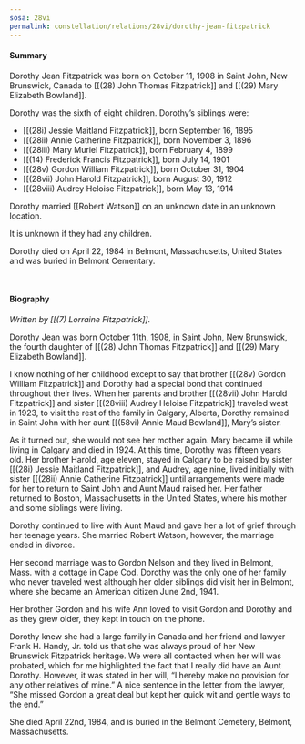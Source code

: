 ```yaml
---
sosa: 28vi
permalink: constellation/relations/28vi/dorothy-jean-fitzpatrick
---
```


#### Summary

Dorothy Jean Fitzpatrick was born on October 11, 1908 in Saint John, New Brunswick, Canada to [[(28) John Thomas Fitzpatrick]] and [[(29) Mary Elizabeth Bowland]].

Dorothy was the sixth of eight children. Dorothy’s siblings were:

* [[(28i) Jessie Maitland Fitzpatrick]], born September 16, 1895
* [[(28ii) Annie Catherine Fitzpatrick]], born November 3, 1896
* [[(28iii) Mary Muriel Fitzpatrick]], born February 4, 1899
* [[(14) Frederick Francis Fitzpatrick]], born July 14, 1901
* [[(28v) Gordon William Fitzpatrick]], born October 31, 1904
* [[(28vii) John Harold Fitzpatrick]], born August 30, 1912
* [[(28viii) Audrey Heloise Fitzpatrick]], born May 13, 1914

Dorothy married [[Robert Watson]] on an unknown date in an unknown location.

It is unknown if they had any children.

Dorothy died on April 22, 1984 in Belmont, Massachusetts, United States and was buried in Belmont Cementary.

<br>

#### Biography

*Written by [[(7) Lorraine Fitzpatrick]].*

Dorothy Jean was born October 11th, 1908, in Saint John, New Brunswick, the fourth daughter of [[(28) John Thomas Fitzpatrick]] and [[(29) Mary Elizabeth Bowland]].

I know nothing of her childhood except to say that brother [[(28v) Gordon William Fitzpatrick]] and Dorothy had a special bond that continued throughout their lives. When her parents and brother [[(28vii) John Harold Fitzpatrick]] and sister [[(28viii) Audrey Heloise Fitzpatrick]] traveled west in 1923, to visit the rest of the family in Calgary, Alberta, Dorothy remained in Saint John with her aunt [[(58vi) Annie Maud Bowland]], Mary’s sister.

As it turned out, she would not see her mother again. Mary became ill while living in Calgary and died in 1924. At this time, Dorothy was fifteen years old. Her brother Harold, age eleven, stayed in Calgary to be raised by sister [[(28i) Jessie Maitland Fitzpatrick]], and Audrey, age nine, lived initially with sister [[(28ii) Annie Catherine Fitzpatrick]] until arrangements were made for her to return to Saint John and Aunt Maud raised her. Her father returned to Boston, Massachusetts in the United States, where his mother and some siblings were living.

Dorothy continued to live with Aunt Maud and gave her a lot of grief through her teenage years. She married Robert Watson, however, the marriage ended in divorce.

Her second marriage was to Gordon Nelson and they lived in Belmont, Mass. with a cottage in Cape Cod. Dorothy was the only one of her family who never traveled west although her older siblings did visit her in Belmont, where she became an American citizen June 2nd, 1941.

Her brother Gordon and his wife Ann loved to visit Gordon and Dorothy and as they grew older, they kept in touch on the phone.

Dorothy knew she had a large family in Canada and her friend and lawyer Frank H. Handy, Jr. told us that she was always proud of her New Brunswick Fitzpatrick heritage. We were all contacted when her will was probated, which for me highlighted the fact that I really did have an Aunt Dorothy. However, it was stated in her will, “I hereby make no provision for any other relatives of mine.” A nice sentence in the letter from the lawyer, “She missed Gordon a great deal but kept her quick wit and gentle ways to the end.”

She died April 22nd, 1984, and is buried in the Belmont Cemetery, Belmont, Massachusetts.